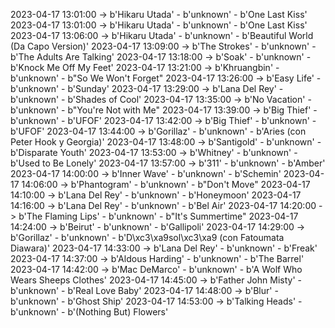 2023-04-17 13:01:00 -> b'Hikaru Utada' - b'unknown' - b'One Last Kiss'
2023-04-17 13:01:00 -> b'Hikaru Utada' - b'unknown' - b'One Last Kiss'
2023-04-17 13:06:00 -> b'Hikaru Utada' - b'unknown' - b'Beautiful World (Da Capo Version)'
2023-04-17 13:09:00 -> b'The Strokes' - b'unknown' - b'The Adults Are Talking'
2023-04-17 13:18:00 -> b'Soak' - b'unknown' - b'Knock Me Off My Feet'
2023-04-17 13:21:00 -> b'Khruangbin' - b'unknown' - b"So We Won't Forget"
2023-04-17 13:26:00 -> b'Easy Life' - b'unknown' - b'Sunday'
2023-04-17 13:29:00 -> b'Lana Del Rey' - b'unknown' - b'Shades of Cool'
2023-04-17 13:35:00 -> b'No Vacation' - b'unknown' - b"You're Not with Me"
2023-04-17 13:39:00 -> b'Big Thief' - b'unknown' - b'UFOF'
2023-04-17 13:42:00 -> b'Big Thief' - b'unknown' - b'UFOF'
2023-04-17 13:44:00 -> b'Gorillaz' - b'unknown' - b'Aries (con Peter Hook y Georgia)'
2023-04-17 13:48:00 -> b'Santigold' - b'unknown' - b'Disparate Youth'
2023-04-17 13:53:00 -> b'Whitney' - b'unknown' - b'Used to Be Lonely'
2023-04-17 13:57:00 -> b'311' - b'unknown' - b'Amber'
2023-04-17 14:00:00 -> b'Inner Wave' - b'unknown' - b'Schemin'
2023-04-17 14:06:00 -> b'Phantogram' - b'unknown' - b"Don't Move"
2023-04-17 14:10:00 -> b'Lana Del Rey' - b'unknown' - b'Honeymoon'
2023-04-17 14:16:00 -> b'Lana Del Rey' - b'unknown' - b'Bel Air'
2023-04-17 14:20:00 -> b'The Flaming Lips' - b'unknown' - b"It's Summertime"
2023-04-17 14:24:00 -> b'Beirut' - b'unknown' - b'Gallipoli'
2023-04-17 14:29:00 -> b'Gorillaz' - b'unknown' - b'D\xc3\xa9sol\xc3\xa9 (con Fatoumata Diawara)'
2023-04-17 14:33:00 -> b'Lana Del Rey' - b'unknown' - b'Freak'
2023-04-17 14:37:00 -> b'Aldous Harding' - b'unknown' - b'The Barrel'
2023-04-17 14:42:00 -> b'Mac DeMarco' - b'unknown' - b'A Wolf Who Wears Sheeps Clothes'
2023-04-17 14:45:00 -> b'Father John Misty' - b'unknown' - b'Real Love Baby'
2023-04-17 14:48:00 -> b'Blur' - b'unknown' - b'Ghost Ship'
2023-04-17 14:53:00 -> b'Talking Heads' - b'unknown' - b'(Nothing But) Flowers'
